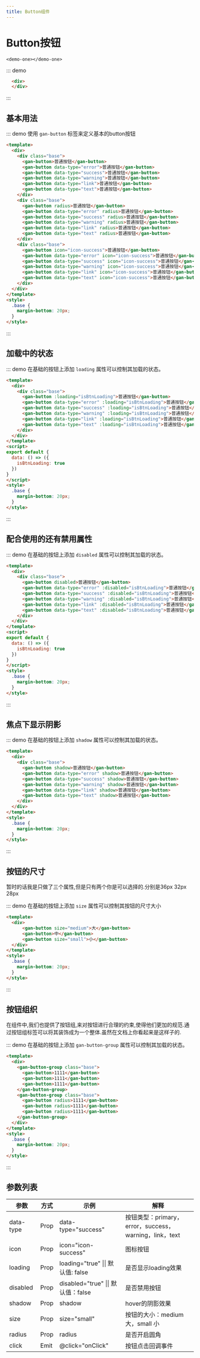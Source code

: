```yaml
---
title: Button组件
---
```

# Button按钮

    <demo-one></demo-one>
::: demo
```html {1}
  <div>
  </div>
```
:::


## 基本用法

::: demo 使用 `gan-button` 标签来定义基本的button按钮
```html {1}
<template>
  <div>
    <div class="base">
      <gan-button>普通按钮</gan-button>
      <gan-button data-type="error">普通按钮</gan-button>
      <gan-button data-type="success">普通按钮</gan-button>
      <gan-button data-type="warning">普通按钮</gan-button>
      <gan-button data-type="link">普通按钮</gan-button>
      <gan-button data-type="text">普通按钮</gan-button>
    </div>
    <div class="base">
      <gan-button radius>普通按钮</gan-button>
      <gan-button data-type="error" radius>普通按钮</gan-button>
      <gan-button data-type="success" radius>普通按钮</gan-button>
      <gan-button data-type="warning" radius>普通按钮</gan-button>
      <gan-button data-type="link" radius>普通按钮</gan-button>
      <gan-button data-type="text" radius>普通按钮</gan-button>
    </div>
    <div class="base">
      <gan-button icon="icon-success">普通按钮</gan-button>
      <gan-button data-type="error" icon="icon-success">普通按钮</gan-button>
      <gan-button data-type="success" icon="icon-success">普通按钮</gan-button>
      <gan-button data-type="warning" icon="icon-success">普通按钮</gan-button>
      <gan-button data-type="link" icon="icon-success">普通按钮</gan-button>
      <gan-button data-type="text" icon="icon-success">普通按钮</gan-button>
    </div>
  </div>
</template>
<style>
  .base {
    margin-bottom: 20px;
  }
</style>
```
:::

## 加载中的状态

::: demo 在基础的按钮上添加 `loading` 属性可以控制其加载的状态。

```html {1}
<template>
  <div>
    <div class="base">
      <gan-button :loading="isBtnLoading">普通按钮</gan-button>
      <gan-button data-type="error" :loading="isBtnLoading">普通按钮</gan-button>
      <gan-button data-type="success" :loading="isBtnLoading">普通按钮</gan-button>
      <gan-button data-type="warning" :loading="isBtnLoading">普通按钮</gan-button>
      <gan-button data-type="link" :loading="isBtnLoading">普通按钮</gan-button>
      <gan-button data-type="text" :loading="isBtnLoading">普通按钮</gan-button>
    </div>
  </div>
</template>
<script>
export default {
  data: () => ({
    isBtnLoading: true
  })
}
</script>
<style>
  .base {
    margin-bottom: 20px;
  }
</style>
```
:::


## 配合使用的还有禁用属性

::: demo 在基础的按钮上添加 `disabled` 属性可以控制其加载的状态。
```html {1}
<template>
  <div>
    <div class="base">
      <gan-button disabled>普通按钮</gan-button>
      <gan-button data-type="error" :disabled="isBtnLoading">普通按钮</gan-button>
      <gan-button data-type="success" :disabled="isBtnLoading">普通按钮</gan-button>
      <gan-button data-type="warning" :disabled="isBtnLoading">普通按钮</gan-button>
      <gan-button data-type="link" :disabled="isBtnLoading">普通按钮</gan-button>
      <gan-button data-type="text" :disabled="isBtnLoading">普通按钮</gan-button>
    </div>
  </div>
</template>
<script>
export default {
  data: () => ({
    isBtnLoading: true
  })
}
</script>
<style>
  .base {
    margin-bottom: 20px;
  }
</style>
```
:::

## 焦点下显示阴影

::: demo 在基础的按钮上添加 `shadow` 属性可以控制其加载的状态。
```html {1}
<template>
  <div>
    <div class="base">
      <gan-button shadow>普通按钮</gan-button>
      <gan-button data-type="error" shadow>普通按钮</gan-button>
      <gan-button data-type="success" shadow>普通按钮</gan-button>
      <gan-button data-type="warning" shadow>普通按钮</gan-button>
      <gan-button data-type="link" shadow>普通按钮</gan-button>
      <gan-button data-type="text" shadow>普通按钮</gan-button>
    </div>
  </div>
</template>
<style>
  .base {
    margin-bottom: 20px;
  }
</style>
```
:::

## 按钮的尺寸

暂时的话我是只做了三个属性,但是只有两个你是可以选择的.分别是36px 32px 28px

::: demo 在基础的按钮上添加 `size` 属性可以控制其按钮的尺寸大小
```html {1}
<template>
  <div>
      <gan-button size="medium">大</gan-button>
      <gan-button>中</gan-button>
      <gan-button size="small">小</gan-button>
  </div>
</template>
<style>
  .base {
    margin-bottom: 20px;
  }
</style>
```
:::


## 按钮组织

在组件中,我们也提供了按钮组,来对按钮进行合理的约束,使得他们更加的规范.通过按钮组标签可以将其装饰成为一个整体.虽然在文档上你看起来是这样子的.

::: demo 在基础的按钮上添加 `gan-button-group` 属性可以控制其加载的状态。
```html {1}
<template>
  <div>
    <gan-button-group class="base">
      <gan-button>1111</gan-button>
      <gan-button>1111</gan-button>
      <gan-button>1111</gan-button>
    </gan-button-group>
    <gan-button-group class="base">
      <gan-button radius>1111</gan-button>
      <gan-button radius>1111</gan-button>
      <gan-button radius>1111</gan-button>
    </gan-button-group>
  </div>
</template>
<style>
  .base {
    margin-bottom: 20px;
  }
</style>
```
:::

## 参数列表

|     参数       | 方式   | 示例                              | 解释                                           |
|------------|------|---------------------------------|----------------------------------------------|
| data\-type | Prop | data\-type="success"            | 按钮类型：primary，error，success，warning，link，text |
| icon       | Prop | icon="icon\-success"            | 图标按钮                                         |
| loading    | Prop | loading="true"  \|\| 默认值: false | 是否显示loading效果                                |
| disabled   | Prop | disabled="true" \|\| 默认值：false  | 是否禁用按钮                                       |
| shadow     | Prop | shadow                          | hover的阴影效果                                   |
| size       | Prop | size="small"                    | 按钮的大小：medium大，small 小                        |
| radius     | Prop | radius                          | 是否开启圆角                                       |
| click      | Emit | @click="onClick"                | 按钮点击回调事件                                     |